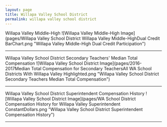```yaml
---
layout: page
title: Willapa Valley School District
permalink: willapa valley school district
---
```



Willapa Valley Middle-High
![Willapa Valley Middle-High Image](pages/Willapa Valley School District Willapa Valley Middle-HighDual Credit BarChart.png "Willapa Valley Middle-High Dual Credit Participation")

___

Willapa Valley School District Secondary Teachers' Median Total Compensation
![Willapa Valley School District Image](pages/2016-2017Median Total Compensation for Secondary TeachersAll WA School Districts With Willapa Valley Highlighted.png "Willapa Valley School District Secondary Teachers Median Total Compensation")

___

Willapa Valley School District Superintendent Compensation History
![Willapa Valley School District Image](pages/WA School District Compensation History for Willapa Valley Superintendent ConstantDollars.png "Willapa Valley School District Superintendent Compensation History")

___


